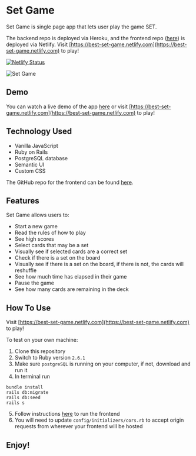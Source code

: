 # Set Game

Set Game is single page app that lets user play the game SET.

The backend repo is deployed via Heroku, and the frontend repo ([here](https://github.com/aresnik11/set-game-frontend)) is deployed via Netlify. Visit [https://best-set-game.netlify.com](https://best-set-game.netlify.com) to play!

[![Netlify Status](https://api.netlify.com/api/v1/badges/1c669172-c73c-444c-af63-03d51895a8c8/deploy-status)](https://app.netlify.com/sites/best-set-game/deploys)

![Set Game](https://user-images.githubusercontent.com/8761638/69589475-2f4b0200-0fba-11ea-8f41-5a131079261f.png)

## Demo

You can watch a live demo of the app [here](#) or visit [https://best-set-game.netlify.com](https://best-set-game.netlify.com) to play!

## Technology Used

* Vanilla JavaScript
* Ruby on Rails
* PostgreSQL database
* Semantic UI
* Custom CSS

The GitHub repo for the frontend can be found [here](https://github.com/aresnik11/set-game-frontend).

## Features

Set Game allows users to:

* Start a new game
* Read the rules of how to play
* See high scores
* Select cards that may be a set
* Visually see if selected cards are a correct set
* Check if there is a set on the board
* Visually see if there is a set on the board, if there is not, the cards will reshuffle
* See how much time has elapsed in their game
* Pause the game
* See how many cards are remaining in the deck

## How To Use

Visit [https://best-set-game.netlify.com](https://best-set-game.netlify.com) to play!

To test on your own machine:
1. Clone this repository
2. Switch to Ruby version `2.6.1`
3. Make sure `postgreSQL` is running on your computer, if not, download and run it
4. In terminal run
```
bundle install
rails db:migrate
rails db:seed
rails s
```
5. Follow instructions [here](https://github.com/aresnik11/set-game-frontend) to run the frontend
6. You will need to update `config/initializers/cors.rb` to accept origin requests from wherever your frontend will be hosted

## Enjoy!

